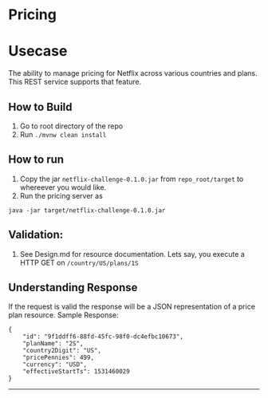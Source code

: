 # Pricing

# Usecase
The ability to manage pricing for Netflix across various countries and plans. This REST service supports that feature.

## How to Build
1. Go to root directory of the repo
2. Run `./mvnw clean install`

## How to run
1. Copy the jar `netflix-challenge-0.1.0.jar` from `repo_root/target` to whereever you would like.
2. Run the pricing server as 

`java -jar target/netflix-challenge-0.1.0.jar`

## Validation:
1. See Design.md for resource documentation. Lets say, you execute a HTTP GET on `/country/US/plans/1S`

## Understanding Response

If the request is valid the response will be a JSON representation of a price plan resource.  Sample Response:
```
{
    "id": "9f1ddff6-88fd-45fc-98f0-dc4efbc10673",
    "planName": "2S",
    "country2Digit": "US",
    "pricePennies": 499,
    "currency": "USD",
    "effectiveStartTs": 1531460029
}
```

---

